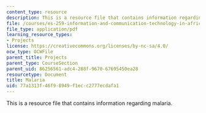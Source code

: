 ```yaml
---
content_type: resource
description: This is a resource file that contains information regarding malaria.
file: /courses/es-259-information-and-communication-technology-in-africa-spring-2006/77a1313f46f98949f1ecc2777ecdafa1_MITES_259S06_dafalla_2.pdf
file_type: application/pdf
learning_resource_types:
- Projects
license: https://creativecommons.org/licenses/by-nc-sa/4.0/
ocw_type: OCWFile
parent_title: Projects
parent_type: CourseSection
parent_uid: 86256561-adc4-288f-9670-67695450ea28
resourcetype: Document
title: Malaria
uid: 77a1313f-46f9-8949-f1ec-c2777ecdafa1
---
```

This is a resource file that contains information regarding malaria.